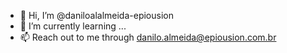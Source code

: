 - 👋 Hi, I’m @daniloalalmeida-epiousion
- 🌱 I’m currently learning ...
- 📫 Reach out to me through danilo.almeida@epiousion.com.br

<!---
daniloalalmeida-epiousion/daniloalalmeida-epiousion is a ✨ special ✨ repository because its `README.md` (this file) appears on your GitHub profile.
You can click the Preview link to take a look at your changes.
--->
